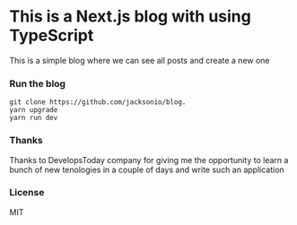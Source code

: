 # This is a Next.js blog with using TypeScript

This is a simple blog where we can see all posts and create a new one

### Run the blog

```
git clone https://github.com/jacksonio/blog.
yarn upgrade
yarn run dev
```

### Thanks

Thanks to DevelopsToday company for giving me the opportunity to learn a bunch of new tenologies in a couple of days and write such an application

### License

MIT

